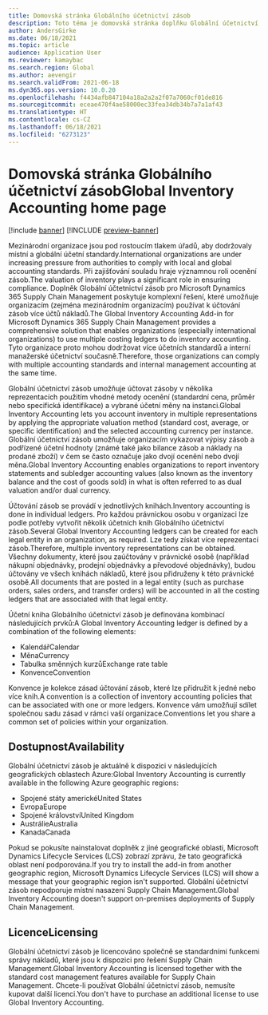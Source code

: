 ```yaml
---
title: Domovská stránka Globálního účetnictví zásob
description: Toto téma je domovská stránka doplňku Globální účetnictví zásob pro Microsoft Dynamics 365 Supply Chain Management.
author: AndersGirke
ms.date: 06/18/2021
ms.topic: article
audience: Application User
ms.reviewer: kamaybac
ms.search.region: Global
ms.author: aevengir
ms.search.validFrom: 2021-06-18
ms.dyn365.ops.version: 10.0.20
ms.openlocfilehash: f4434afb847104a18a2a2a2f07a7060cf01de816
ms.sourcegitcommit: eceae470f4ae58000ec33fea34db34b7a7a1af43
ms.translationtype: HT
ms.contentlocale: cs-CZ
ms.lasthandoff: 06/18/2021
ms.locfileid: "6273123"
---
```

# <a name="global-inventory-accounting-home-page"></a><span data-ttu-id="4cc2c-103">Domovská stránka Globálního účetnictví zásob</span><span class="sxs-lookup"><span data-stu-id="4cc2c-103">Global Inventory Accounting home page</span></span>

[!include [banner](../includes/banner.md)]
[!INCLUDE [preview-banner](../includes/preview-banner.md)]

<span data-ttu-id="4cc2c-104">Mezinárodní organizace jsou pod rostoucím tlakem úřadů, aby dodržovaly místní a globální účetní standardy.</span><span class="sxs-lookup"><span data-stu-id="4cc2c-104">International organizations are under increasing pressure from authorities to comply with local and global accounting standards.</span></span> <span data-ttu-id="4cc2c-105">Při zajišťování souladu hraje významnou roli ocenění zásob.</span><span class="sxs-lookup"><span data-stu-id="4cc2c-105">The valuation of inventory plays a significant role in ensuring compliance.</span></span> <span data-ttu-id="4cc2c-106">Doplněk Globální účtetnictví zásob pro Microsoft Dynamics 365 Supply Chain Management poskytuje komplexní řešení, které umožňuje organizacím (zejména mezinárodním organizacím) používat k účtování zásob více účtů nákladů.</span><span class="sxs-lookup"><span data-stu-id="4cc2c-106">The Global Inventory Accounting Add-in for Microsoft Dynamics 365 Supply Chain Management provides a comprehensive solution that enables organizations (especially international organizations) to use multiple costing ledgers to do inventory accounting.</span></span> <span data-ttu-id="4cc2c-107">Tyto organizace proto mohou dodržovat více účetních standardů a interní manažerské účetnictví současně.</span><span class="sxs-lookup"><span data-stu-id="4cc2c-107">Therefore, those organizations can comply with multiple accounting standards and internal management accounting at the same time.</span></span>

<span data-ttu-id="4cc2c-108">Globální účetnictví zásob umožňuje účtovat zásoby v několika reprezentacích použitím vhodné metody ocenění (standardní cena, průměr nebo specifická identifikace) a vybrané účetní měny na instanci.</span><span class="sxs-lookup"><span data-stu-id="4cc2c-108">Global Inventory Accounting lets you account inventory in multiple representations by applying the appropriate valuation method (standard cost, average, or specific identification) and the selected accounting currency per instance.</span></span> <span data-ttu-id="4cc2c-109">Globální účetnictví zásob umožňuje organizacím vykazovat výpisy zásob a podřízené účetní hodnoty (známé také jako bilance zásob a náklady na prodané zboží) v čem se často označuje jako dvojí ocenění nebo dvojí měna.</span><span class="sxs-lookup"><span data-stu-id="4cc2c-109">Global Inventory Accounting enables organizations to report inventory statements and subledger accounting values (also known as the inventory balance and the cost of goods sold) in what is often referred to as dual valuation and/or dual currency.</span></span>

<span data-ttu-id="4cc2c-110">Účtování zásob se provádí v jednotlivých knihách.</span><span class="sxs-lookup"><span data-stu-id="4cc2c-110">Inventory accounting is done in individual ledgers.</span></span> <span data-ttu-id="4cc2c-111">Pro každou právnickou osobu v organizaci lze podle potřeby vytvořit několik účetních knih Globálního účetnictví zásob.</span><span class="sxs-lookup"><span data-stu-id="4cc2c-111">Several Global Inventory Accounting ledgers can be created for each legal entity in an organization, as required.</span></span> <span data-ttu-id="4cc2c-112">Lze tedy získat více reprezentací zásob.</span><span class="sxs-lookup"><span data-stu-id="4cc2c-112">Therefore, multiple inventory representations can be obtained.</span></span> <span data-ttu-id="4cc2c-113">Všechny dokumenty, které jsou zaúčtovány v právnické osobě (například nákupní objednávky, prodejní objednávky a převodové objednávky), budou účtovány ve všech knihách nákladů, které jsou přidruženy k této právnické osobě.</span><span class="sxs-lookup"><span data-stu-id="4cc2c-113">All documents that are posted in a legal entity (such as purchase orders, sales orders, and transfer orders) will be accounted in all the costing ledgers that are associated with that legal entity.</span></span>

<span data-ttu-id="4cc2c-114">Účetní kniha Globálního účetnictví zásob je definována kombinací následujících prvků:</span><span class="sxs-lookup"><span data-stu-id="4cc2c-114">A Global Inventory Accounting ledger is defined by a combination of the following elements:</span></span>

- <span data-ttu-id="4cc2c-115">Kalendář</span><span class="sxs-lookup"><span data-stu-id="4cc2c-115">Calendar</span></span>
- <span data-ttu-id="4cc2c-116">Měna</span><span class="sxs-lookup"><span data-stu-id="4cc2c-116">Currency</span></span>
- <span data-ttu-id="4cc2c-117">Tabulka směnných kurzů</span><span class="sxs-lookup"><span data-stu-id="4cc2c-117">Exchange rate table</span></span>
- <span data-ttu-id="4cc2c-118">Konvence</span><span class="sxs-lookup"><span data-stu-id="4cc2c-118">Convention</span></span>

<span data-ttu-id="4cc2c-119">Konvence je kolekce zásad účtování zásob, které lze přidružit k jedné nebo více knih.</span><span class="sxs-lookup"><span data-stu-id="4cc2c-119">A convention is a collection of inventory accounting policies that can be associated with one or more ledgers.</span></span> <span data-ttu-id="4cc2c-120">Konvence vám umožňují sdílet společnou sadu zásad v rámci vaší organizace.</span><span class="sxs-lookup"><span data-stu-id="4cc2c-120">Conventions let you share a common set of policies within your organization.</span></span>

## <a name="availability"></a><span data-ttu-id="4cc2c-121">Dostupnost</span><span class="sxs-lookup"><span data-stu-id="4cc2c-121">Availability</span></span>

<span data-ttu-id="4cc2c-122">Globální účetnictví zásob je aktuálně k dispozici v následujících geografických oblastech Azure:</span><span class="sxs-lookup"><span data-stu-id="4cc2c-122">Global Inventory Accounting is currently available in the following Azure geographic regions:</span></span>

- <span data-ttu-id="4cc2c-123">Spojené státy americké</span><span class="sxs-lookup"><span data-stu-id="4cc2c-123">United States</span></span>
- <span data-ttu-id="4cc2c-124">Evropa</span><span class="sxs-lookup"><span data-stu-id="4cc2c-124">Europe</span></span>
- <span data-ttu-id="4cc2c-125">Spojené království</span><span class="sxs-lookup"><span data-stu-id="4cc2c-125">United Kingdom</span></span>
- <span data-ttu-id="4cc2c-126">Austrálie</span><span class="sxs-lookup"><span data-stu-id="4cc2c-126">Australia</span></span>
- <span data-ttu-id="4cc2c-127">Kanada</span><span class="sxs-lookup"><span data-stu-id="4cc2c-127">Canada</span></span>

<span data-ttu-id="4cc2c-128">Pokud se pokusíte nainstalovat doplněk z jiné geografické oblasti, Microsoft Dynamics Lifecycle Services (LCS) zobrazí zprávu, že tato geografická oblast není podporována.</span><span class="sxs-lookup"><span data-stu-id="4cc2c-128">If you try to install the add-in from another geographic region, Microsoft Dynamics Lifecycle Services (LCS) will show a message that your geographic region isn't supported.</span></span> <span data-ttu-id="4cc2c-129">Globální účetnictví zásob nepodporuje místní nasazení Supply Chain Management.</span><span class="sxs-lookup"><span data-stu-id="4cc2c-129">Global Inventory Accounting doesn't support on-premises deployments of Supply Chain Management.</span></span>

## <a name="licensing"></a><span data-ttu-id="4cc2c-130">Licence</span><span class="sxs-lookup"><span data-stu-id="4cc2c-130">Licensing</span></span>

<span data-ttu-id="4cc2c-131">Globální účetnictví zásob je licencováno společně se standardními funkcemi správy nákladů, které jsou k dispozici pro řešení Supply Chain Management.</span><span class="sxs-lookup"><span data-stu-id="4cc2c-131">Global Inventory Accounting is licensed together with the standard cost management features available for Supply Chain Management.</span></span> <span data-ttu-id="4cc2c-132">Chcete-li používat Globální účetnictví zásob, nemusíte kupovat další licenci.</span><span class="sxs-lookup"><span data-stu-id="4cc2c-132">You don't have to purchase an additional license to use Global Inventory Accounting.</span></span>
